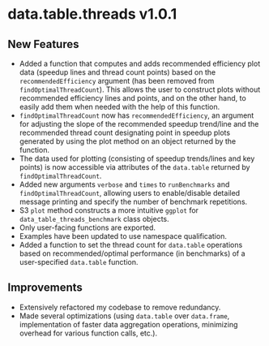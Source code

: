 # data.table.threads v1.0.1

## New Features
- Added a function that computes and adds recommended efficiency plot data (speedup lines and thread count points) based on the `recommendedEfficiency` argument (has been removed from `findOptimalThreadCount`). This allows the user to construct plots without recommended efficiency lines and points, and on the other hand, to easily add them when needed with the help of this function. 
- `findOptimalThreadCount` now has `recommendedEfficiency`, an argument for adjusting the slope of the recommended speedup trend/line and the recommended thread count designating point in speedup plots generated by using the plot method on an object returned by the function.
- The data used for plotting (consisting of speedup trends/lines and key points) is now accessible via attributes of the `data.table` returned by `findOptimalThreadCount`.
- Added new arguments `verbose` and `times` to `runBenchmarks` and `findOptimalThreadCount`, allowing users to enable/disable detailed message printing and specify the number of benchmark repetitions.
- S3 `plot` method constructs a more intuitive `ggplot` for `data_table_threads_benchmark` class objects.
- Only user-facing functions are exported.
- Examples have been updated to use namespace qualification.
- Added a function to set the thread count for `data.table` operations based on recommended/optimal performance (in benchmarks) of a user-specified `data.table` function.

## Improvements
- Extensively refactored my codebase to remove redundancy.
- Made several optimizations (using `data.table` over `data.frame`, implementation of faster data aggregation operations, minimizing overhead for various function calls, etc.).
